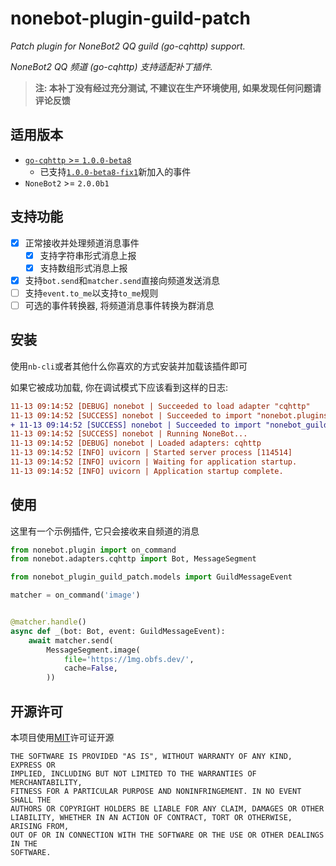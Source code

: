# nonebot-plugin-guild-patch

*Patch plugin for NoneBot2 QQ guild (go-cqhttp) support.*

*NoneBot2 QQ 频道 (go-cqhttp) 支持适配补丁插件.*

> **注: 本补丁没有经过充分测试, 不建议在生产环境使用, 如果发现任何问题请评论反馈**

## 适用版本

- [`go-cqhttp` >= `1.0.0-beta8`](https://github.com/Mrs4s/go-cqhttp/releases/tag/v1.0.0-beta8)
  - 已支持[`1.0.0-beta8-fix1`](https://github.com/Mrs4s/go-cqhttp/releases/tag/v1.0.0-beta8-fix1)新加入的事件
- `NoneBot2` >= `2.0.0b1`

## 支持功能

- [x] 正常接收并处理频道消息事件
  - [x] 支持字符串形式消息上报
  - [x] 支持数组形式消息上报
- [x] 支持`bot.send`和`matcher.send`直接向频道发送消息
- [ ] 支持`event.to_me`以支持`to_me`规则
- [ ] 可选的事件转换器, 将频道消息事件转换为群消息

## 安装

使用`nb-cli`或者其他什么你喜欢的方式安装并加载该插件即可

如果它被成功加载, 你在调试模式下应该看到这样的日志:

```diff
11-13 09:14:52 [DEBUG] nonebot | Succeeded to load adapter "cqhttp"
11-13 09:14:52 [SUCCESS] nonebot | Succeeded to import "nonebot.plugins.echo"
+ 11-13 09:14:52 [SUCCESS] nonebot | Succeeded to import "nonebot_guild_patch"
11-13 09:14:52 [SUCCESS] nonebot | Running NoneBot...
11-13 09:14:52 [DEBUG] nonebot | Loaded adapters: cqhttp
11-13 09:14:52 [INFO] uvicorn | Started server process [114514]
11-13 09:14:52 [INFO] uvicorn | Waiting for application startup.
11-13 09:14:52 [INFO] uvicorn | Application startup complete.
```

## 使用

这里有一个示例插件, 它只会接收来自频道的消息

```python
from nonebot.plugin import on_command
from nonebot.adapters.cqhttp import Bot, MessageSegment

from nonebot_plugin_guild_patch.models import GuildMessageEvent

matcher = on_command('image')


@matcher.handle()
async def _(bot: Bot, event: GuildMessageEvent):
    await matcher.send(
        MessageSegment.image(
            file='https://1mg.obfs.dev/',
            cache=False,
        ))
```

## 开源许可

本项目使用[MIT](./LICENSE)许可证开源

    THE SOFTWARE IS PROVIDED "AS IS", WITHOUT WARRANTY OF ANY KIND, EXPRESS OR
    IMPLIED, INCLUDING BUT NOT LIMITED TO THE WARRANTIES OF MERCHANTABILITY,
    FITNESS FOR A PARTICULAR PURPOSE AND NONINFRINGEMENT. IN NO EVENT SHALL THE
    AUTHORS OR COPYRIGHT HOLDERS BE LIABLE FOR ANY CLAIM, DAMAGES OR OTHER
    LIABILITY, WHETHER IN AN ACTION OF CONTRACT, TORT OR OTHERWISE, ARISING FROM,
    OUT OF OR IN CONNECTION WITH THE SOFTWARE OR THE USE OR OTHER DEALINGS IN THE
    SOFTWARE.
